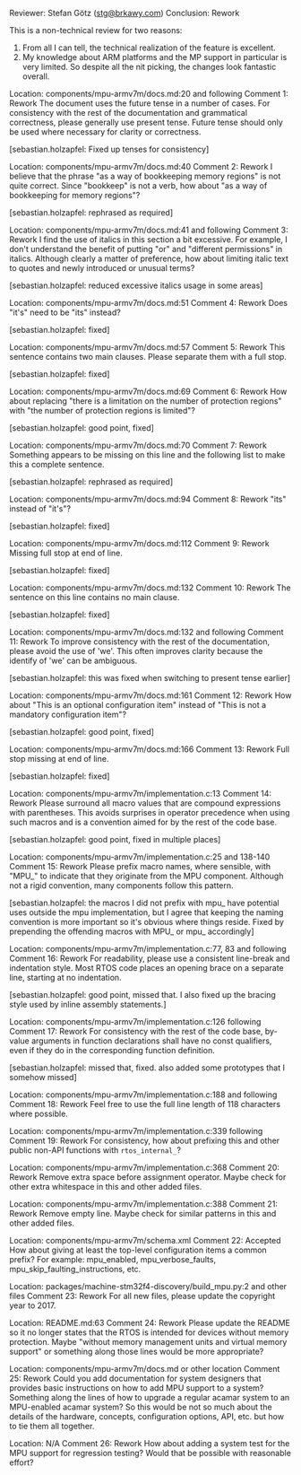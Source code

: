 Reviewer: Stefan Götz (stg@brkawy.com)
Conclusion: Rework

This is a non-technical review for two reasons:
1. From all I can tell, the technical realization of the feature is excellent.
2. My knowledge about ARM platforms and the MP support in particular is very limited.
So despite all the nit picking, the changes look fantastic overall.

Location: components/mpu-armv7m/docs.md:20 and following
Comment 1: Rework
The document uses the future tense in a number of cases.
For consistency with the rest of the documentation and grammatical correctness, please generally use present tense.
Future tense should only be used where necessary for clarity or correctness.

[sebastian.holzapfel: Fixed up tenses for consistency]

Location: components/mpu-armv7m/docs.md:40
Comment 2: Rework
I believe that the phrase "as a way of bookkeeping memory regions" is not quite correct.
Since "bookkeep" is not a verb, how about "as a way of bookkeeping for memory regions"?

[sebastian.holzapfel: rephrased as required]

Location: components/mpu-armv7m/docs.md:41 and following
Comment 3: Rework
I find the use of italics in this section a bit excessive.
For example, I don't understand the benefit of putting "or" and "different permissions" in italics.
Although clearly a matter of preference, how about limiting italic text to quotes and newly introduced or unusual terms?

[sebastian.holzapfel: reduced excessive italics usage in some areas]

Location: components/mpu-armv7m/docs.md:51
Comment 4: Rework
Does "it's" need to be "its" instead?

[sebastian.holzapfel: fixed]

Location: components/mpu-armv7m/docs.md:57
Comment 5: Rework
This sentence contains two main clauses.
Please separate them with a full stop.

[sebastian.holzapfel: fixed]

Location: components/mpu-armv7m/docs.md:69
Comment 6: Rework
How about replacing "there is a limitation on the number of protection regions" with "the number of protection regions is limited"?

[sebastian.holzapfel: good point, fixed]

Location: components/mpu-armv7m/docs.md:70
Comment 7: Rework
Something appears to be missing on this line and the following list to make this a complete sentence.

[sebastian.holzapfel: rephrased as required]

Location: components/mpu-armv7m/docs.md:94
Comment 8: Rework
"its" instead of "it's"?

[sebastian.holzapfel: fixed]

Location: components/mpu-armv7m/docs.md:112
Comment 9: Rework
Missing full stop at end of line.

[sebastian.holzapfel: fixed]

Location: components/mpu-armv7m/docs.md:132
Comment 10: Rework
The sentence on this line contains no main clause.

[sebastian.holzapfel: fixed]

Location: components/mpu-armv7m/docs.md:132 and following
Comment 11: Rework
To improve consistency with the rest of the documentation, please avoid the use of 'we'.
This often improves clarity because the identify of 'we' can be ambiguous.

[sebastian.holzapfel: this was fixed when switching to present tense earlier]

Location: components/mpu-armv7m/docs.md:161
Comment 12: Rework
How about "This is an optional configuration item" instead of "This is not a mandatory configuration item"?

[sebastian.holzapfel: good point, fixed]

Location: components/mpu-armv7m/docs.md:166
Comment 13: Rework
Full stop missing at end of line.

[sebastian.holzapfel: fixed]

Location: components/mpu-armv7m/implementation.c:13
Comment 14: Rework
Please surround all macro values that are compound expressions with parentheses.
This avoids surprises in operator precedence when using such macros and is a convention aimed for by the rest of the code base.

[sebastian.holzapfel: good point, fixed in multiple places]

Location: components/mpu-armv7m/implementation.c:25 and 138-140
Comment 15: Rework
Please prefix macro names, where sensible, with "MPU_" to indicate that they originate from the MPU component.
Although not a rigid convention, many components follow this pattern.

[sebastian.holzapfel: the macros I did not prefix with mpu_ have potential uses outside the mpu implementation, but I agree that keeping the naming convention is more important so it's obvious where things reside.
Fixed by prepending the offending macros with MPU_ or mpu_ accordingly]

Location: components/mpu-armv7m/implementation.c:77, 83 and following
Comment 16: Rework
For readability, please use a consistent line-break and indentation style.
Most RTOS code places an opening brace on a separate line, starting at no indentation.

[sebastian.holzapfel: good point, missed that.
I also fixed up the bracing style used by inline assembly statements.]

Location: components/mpu-armv7m/implementation.c:126 following
Comment 17: Rework
For consistency with the rest of the code base, by-value arguments in function declarations shall have no const qualifiers, even if they do in the corresponding function definition.

[sebastian.holzapfel: missed that, fixed.
also added some prototypes that I somehow missed]

Location: components/mpu-armv7m/implementation.c:188 and following
Comment 18: Rework
Feel free to use the full line length of 118 characters where possible.

Location: components/mpu-armv7m/implementation.c:339 following
Comment 19: Rework
For consistency, how about prefixing this and other public non-API functions with `rtos_internal_`?

Location: components/mpu-armv7m/implementation.c:368
Comment 20: Rework
Remove extra space before assignment operator.
Maybe check for other extra whitespace in this and other added files.

Location: components/mpu-armv7m/implementation.c:388
Comment 21: Rework
Remove empty line.
Maybe check for similar patterns in this and other added files.

Location: components/mpu-armv7m/schema.xml
Comment 22: Accepted
How about giving at least the top-level configuration items a common prefix?
For example: mpu_enabled, mpu_verbose_faults, mpu_skip_faulting_instructions, etc.

Location: packages/machine-stm32f4-discovery/build_mpu.py:2 and other files
Comment 23: Rework
For all new files, please update the copyright year to 2017.

Location: README.md:63
Comment 24: Rework
Please update the README so it no longer states that the RTOS is intended for devices without memory protection.
Maybe "without memory management units and virtual memory support" or something along those lines would be more appropriate?

Location: components/mpu-armv7m/docs.md or other location
Comment 25: Rework
Could you add documentation for system designers that provides basic instructions on how to add MPU support to a system?
Something along the lines of how to upgrade a regular acamar system to an MPU-enabled acamar system?
So this would be not so much about the details of the hardware, concepts, configuration options, API, etc. but how to tie them all together.

Location: N/A
Comment 26: Rework
How about adding a system test for the MPU support for regression testing?
Would that be possible with reasonable effort?
